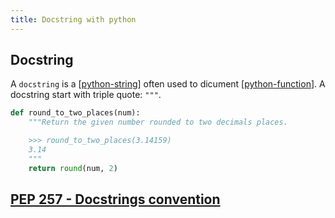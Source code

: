 ```yaml
---
title: Docstring with python
---
```


## Docstring

A `docstring` is a [[python-string]] often used to dicument [[python-function]].
A docstring start with triple quote: `"""`.

```python
def round_to_two_places(num):
    """Return the given number rounded to two decimals places.

    >>> round_to_two_places(3.14159)
    3.14
    """
    return round(num, 2)
```

## [PEP 257 - Docstrings convention](https://peps.python.org/pep-0257/)

[//begin]: # "Autogenerated link references for markdown compatibility"
[python-string]: python-string.md "String in python"
[python-function]: python-function.md "Function within python"
[//end]: # "Autogenerated link references"
